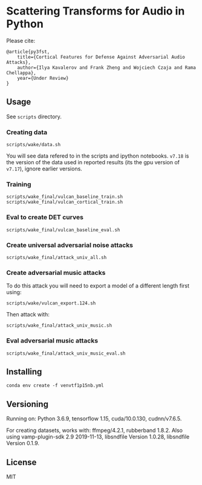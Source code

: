 # Scattering Transforms for Audio in Python

Please cite:

```
@article{py3fst,
	title={Cortical Features for Defense Against Adversarial Audio Attacks},
	author={Ilya Kavalerov and Frank Zheng and Wojciech Czaja and Rama Chellappa},
	year={Under Review}
}
```

## Usage

See `scripts` directory.

### Creating data

```
scripts/wake/data.sh
```

You will see data refered to in the scripts and ipython notebooks. `v7.18` is the version of the data used in reported results (its the gpu version of `v7.17`), ignore earlier versions.

### Training

```
scripts/wake_final/vulcan_baseline_train.sh
scripts/wake_final/vulcan_cortical_train.sh
```

### Eval to create DET curves

```
scripts/wake_final/vulcan_baseline_eval.sh
```

### Create universal adversarial noise attacks

```
scripts/wake_final/attack_univ_all.sh
```

### Create adversarial music attacks

To do this attack you will need to export a model of a different length first using:
```
scripts/wake/vulcan_export.124.sh
```

Then attack with:

```
scripts/wake_final/attack_univ_music.sh
```

### Eval adversarial music attacks

```
scripts/wake_final/attack_univ_music_eval.sh
```

## Installing

`conda env create -f venvtf1p15nb.yml`

## Versioning

Running on: Python 3.6.9, tensorflow 1.15, cuda/10.0.130, cudnn/v7.6.5.

For creating datasets, works with: ffmpeg/4.2.1, rubberband 1.8.2.
Also using vamp-plugin-sdk 2.9 2019-11-13, libsndfile Version 1.0.28, libsndfile Version 0.1.9.

## License

MIT

